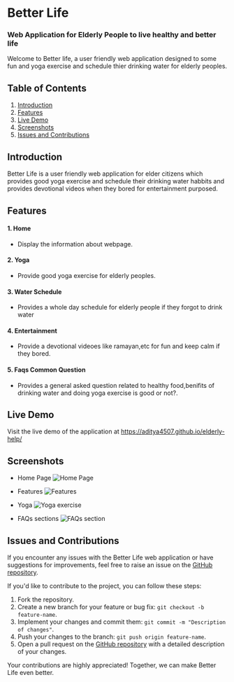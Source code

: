 # Better Life

### Web Application for Elderly People to live healthy and better life

Welcome to Better life, a user friendly web application designed to some fun and yoga exercise and schedule thier drinking water for elderly peoples.

## Table of Contents

1. [Introduction](#introduction)
2. [Features](#features)
3. [Live Demo](#live-demo)
4. [Screenshots](#screenshots)
9. [Issues and Contributions](#issues-and-contributions)

## Introduction

Better Life is a user friendly web application for elder citizens which provides good yoga exercise and schedule their drinking water habbits and provides devotional videos when they bored for entertainment purposed.

## Features

#### 1. Home

- Display the information about webpage.

#### 2. Yoga

- Provide good yoga exercise for elderly peoples.

#### 3. Water Schedule

- Provides a whole day schedule for elderly people if they forgot to drink water 

#### 4. Entertainment 

- Provide a devotional videoes like ramayan,etc for fun and keep calm if they bored.

#### 5. Faqs Common Question

- Provides a general asked question related to healthy food,benifits of drinking water and doing yoga exercise is good or not?.

## Live Demo

Visit the live demo of the application at https://aditya4507.github.io/elderly-help/
## Screenshots

- Home Page
  ![Home Page](https://github.com/aditya4507/elderly-help/assets/118593589/744e2678-9236-4282-9ebd-2aad69eb566a)

- Features
  ![Features](https://github.com/aditya4507/elderly-help/assets/118593589/021d5bfa-c44d-444e-8dd1-90b14032ad41)

- Yoga
  ![Yoga exercise](https://github.com/aditya4507/elderly-help/assets/118593589/af5182b1-73d1-4580-af22-eeabade3e3c4)

- FAQs sections
  ![FAQs section](https://github.com/aditya4507/elderly-help/assets/118593589/739b10ec-a0ca-425d-b92f-60d031a9ccf4)


## Issues and Contributions

If you encounter any issues with the Better Life web application or have suggestions for improvements, feel free to raise an issue on the [GitHub repository](https://github.com/aditya4507/elderly-help/issues). 

If you'd like to contribute to the project, you can follow these steps:

1. Fork the repository.
2. Create a new branch for your feature or bug fix: `git checkout -b feature-name`.
3. Implement your changes and commit them: `git commit -m "Description of changes"`.
4. Push your changes to the branch: `git push origin feature-name`.
5. Open a pull request on the [GitHub repository](https://github.com/aditya4507/elderly-help/pulls) with a detailed description of your changes.

Your contributions are highly appreciated! Together, we can make Better Life even better.
